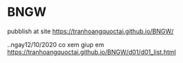 # BNGW

pubblish at site https://tranhoangquoctai.github.io/BNGW/

..ngay12/10/2020 co xem giup em https://tranhoangquoctai.github.io/BNGW/d01/d01_list.html

